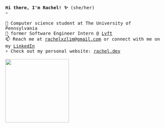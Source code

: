 <p align="left">
    <samp>
      <b> Hi there, I'm Rachel! ✨ </b> (she/her)
      <br> 
      ~
      <br>
    <br> 📍 Computer science student at The University of Pennsylvania
    <br> 🚀 former Software Engineer Intern @ <a href="https://www.lyft.com/"> Lyft </a> 
    <br> 📫 Reach me at <a href="mailto:rachelxzlim@gmail.com">rachelxzlim@gmail.com</a> or connect with me on my <a href="https://www.linkedin.com/in/rachellxz"> LinkedIn </a> 
    <br> ⚡ Check out my personal website: <a href="https://rachel.dev" target="_blank">rachel.dev</a>
  </samp>
  <br><br>
      <img src="https://user-images.githubusercontent.com/60834076/190483314-6ddc2908-1ed9-4690-acd8-30348a6fdd65.gif" width="200px" align="center">
</p>

